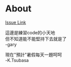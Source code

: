 # About  
[Issue Link](https://github.com/tku-master-code/LeetCode/issues)

這邊是練習code的小天地  
但不知道能不能堅持下去就是了  
 -gary  
 
 現在"預計"暑假每天一題呵呵  
 -K.Tsubasa
